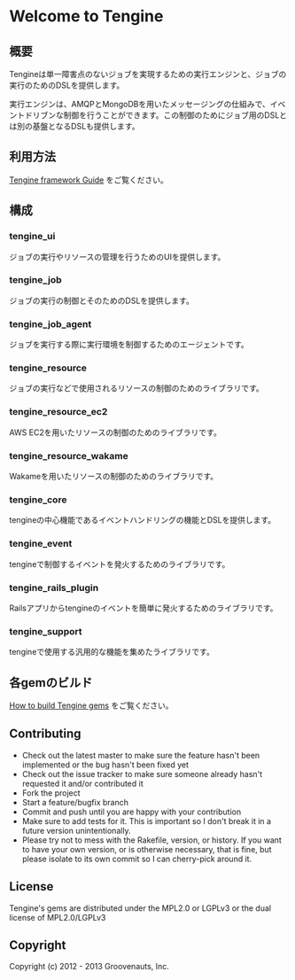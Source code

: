 # Welcome to Tengine

## 概要

Tengineは単一障害点のないジョブを実現するための実行エンジンと、ジョブの実行のためのDSLを提供します。

実行エンジンは、AMQPとMongoDBを用いたメッセージングの仕組みで、イベントドリブンな制御を行うことができます。この制御のためにジョブ用のDSLとは別の基盤となるDSLも提供します。

## 利用方法

[Tengine framework Guide](http://tengine.github.com/) をご覧ください。


## 構成

### tengine_ui

ジョブの実行やリソースの管理を行うためのUIを提供します。

### tengine_job

ジョブの実行の制御とそのためのDSLを提供します。

### tengine_job_agent

ジョブを実行する際に実行環境を制御するためのエージェントです。

### tengine_resource

ジョブの実行などで使用されるリソースの制御のためのライブラリです。

### tengine_resource_ec2

AWS EC2を用いたリソースの制御のためのライブラリです。

### tengine_resource_wakame

Wakameを用いたリソースの制御のためのライブラリです。


### tengine_core

tengineの中心機能であるイベントハンドリングの機能とDSLを提供します。

### tengine_event

tengineで制御するイベントを発火するためのライブラリです。

### tengine_rails_plugin

Railsアプリからtengineのイベントを簡単に発火するためのライブラリです。


### tengine_support

tengineで使用する汎用的な機能を集めたライブラリです。





## 各gemのビルド

[How to build Tengine gems](https://github.com/tengine/tengine/blob/develop/HOW_TO_BUILD.md) をご覧ください。


## Contributing

* Check out the latest master to make sure the feature hasn't been implemented or the bug hasn't been fixed yet
* Check out the issue tracker to make sure someone already hasn't requested it and/or contributed it
* Fork the project
* Start a feature/bugfix branch
* Commit and push until you are happy with your contribution
* Make sure to add tests for it. This is important so I don't break it in a future version unintentionally.
* Please try not to mess with the Rakefile, version, or history. If you want to have your own version, or is otherwise necessary, that is fine, but please isolate to its own commit so I can cherry-pick around it.

## License

Tengine's gems are distributed under the MPL2.0 or LGPLv3 or the dual license of MPL2.0/LGPLv3

## Copyright
Copyright (c) 2012 - 2013 Groovenauts, Inc.
